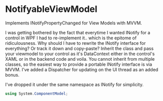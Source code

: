 # NotifyableViewModel
Implements INotifyPropertyChanged for View Models with MVVM.

I was getting bothered by the fact that everytime I wanted INotify for a control in WPF I had to re-implement it.. which is the epitome of ridiculousness. Why should I have to rewrite the INotify interface for everything? Or track it down and copy-paste? Inherit the class and pass your viewmodel to your control as it's DataContext either in the control's XAML or in the backend code and voila. You cannot inherit from multiple classes, so the easiest way to provide a portable INotify interface is via MVVM. I've added a Dispatcher for updating on the UI thread as an added bonus.

I've dropped it under the same namespace as INotify for simplicity.
```C#
using System.ComponentModel;
```
